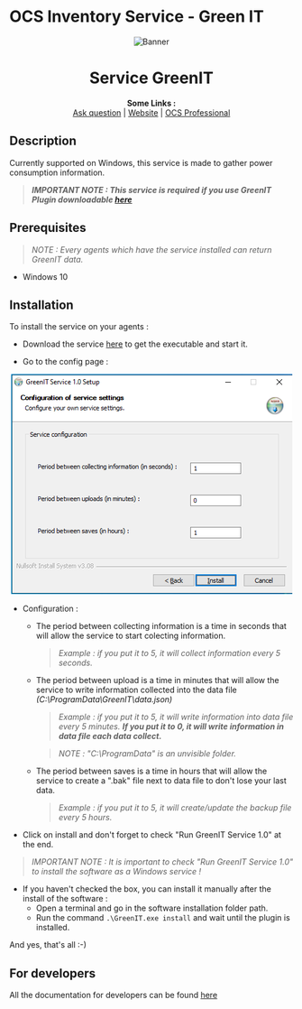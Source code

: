 # OCS Inventory Service - Green IT

<p align="center">
  <img src="https://cdn.ocsinventory-ng.org/common/banners/banner660px.png" height=300 width=660 alt="Banner">
</p>

<h1 align="center">Service GreenIT</h1>
<p align="center">
  <b>Some Links :</b><br>
  <a href="https://ask.ocsinventory-ng.org">Ask question</a> |
  <a href="https://www.ocsinventory-ng.org/?utm_source=github-ocs">Website</a> |
  <a href="https://www.ocsinventory-ng.org/en/#ocs-pro-en">OCS Professional</a>
</p>

## Description

Currently supported on Windows, this service is made to gather power consumption information.

> _**IMPORTANT NOTE : This service is required if you use GreenIT Plugin downloadable <a href="https://github.com/Atineon/ocsinventory-plugin_greenit">here</a>**_

## Prerequisites

> _NOTE : Every agents which have the service installed can return GreenIT data._

- Windows 10

## Installation

To install the service on your agents :

- Download the service <a href="https://github.com/Atineon/ocsinventory-service_greenit/releases/">here</a> to get the executable and start it.

- Go to the config page :

<p align="center">
  <img src="images/GreenIT_configuration.png" alt="Config Page"/>
</p>

- Configuration :

  - The period between collecting information is a time in seconds that will allow the service to start colecting information.

    > _Example : if you put it to 5, it will collect information every 5 seconds._

  - The period between upload is a time in minutes that will allow the service to write information collected into the data file _(C:\\ProgramData\GreenIT\data.json)_

    > _Example : if you put it to 5, it will write information into data file every 5 minutes.
    > **If you put it to 0, it will write information in data file each data collect.**_

    > _NOTE : "C:\\ProgramData" is an unvisible folder._

  - The period between saves is a time in hours that will allow the service to create a ".bak" file next to data file to don't lose your last data.

    > _Example : if you put it to 5, it will create/update the backup file every 5 hours._

- Click on install and don't forget to check "Run GreenIT Service 1.0" at the end.

> _IMPORTANT NOTE : It is important to check "Run GreenIT Service 1.0" to install the software as a Windows service !_

- If you haven't checked the box, you can install it manually after the install of the software :
  - Open a terminal and go in the software installation folder path.
  - Run the command `.\GreenIT.exe install` and wait until the plugin is installed.

And yes, that's all :-)

## For developers

All the documentation for developers can be found [here](https://github.com/OCSInventory-NG/Wiki/blob/add_greenit/english/15.GreenIT/index.md)
